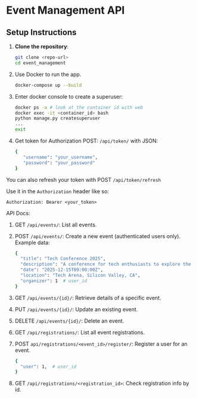 # Event Management API

## Setup Instructions
1. **Clone the repository**:
   ```bash
   git clone <repo-url>
   cd event_management

2. Use Docker to run the app.
   ```bash
   docker-compose up --build

3. Enter docker console to create a superuser:
   ```bash
   docker ps -a # look at the container id with web
   docker exec -it <container_id> bash
   python manage.py createsuperuser
   ...
   exit
   
3. Get token for Authorization
POST: `/api/token/` with JSON:
   ```bash
   {
      "username": "your_username", 
      "password": "your_password"
   }
You can also refresh your token with POST `/api/token/refresh`

Use it in the `Authorization` header like so:

`Authorization: Bearer <your_token>`

API Docs:

1. GET `/api/events/`: List all events.
2. POST `/api/events/`: Create a new event (authenticated users only).
Example data:
   ```bash
   {
     "title": "Tech Conference 2025",
     "description": "A conference for tech enthusiasts to explore the latest trends in AI, Machine Learning, and Blockchain.",
     "date": "2025-12-15T09:00:00Z", 
     "location": "Tech Arena, Silicon Valley, CA",
     "organizer": 1  # user_id
   }

3. GET `/api/events/{id}/`: Retrieve details of a specific event.
4. PUT `/api/events/{id}/`: Update an existing event.
5. DELETE `/api/events/{id}/`: Delete an event.
6. GET `/api/registrations/`: List all event registrations.

7. POST `api/registrations/<event_id>/register/`: Register a user for an event.
   ```bash
   {
     "user": 1,  # user_id
   }
8. GET `/api/registrations/<registration_id>`: Check registration info by id.
